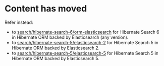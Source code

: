 # Content has moved

Refer instead:

* to [search/hibernate-search-6/orm-elasticsearch](../hibernate-search-6/orm-elasticsearch) for Hibernate Search 6 in Hibernate ORM backed by Elasticsearch (any version).
* to [search/hibernate-search-5/elasticsearch-2](../hibernate-search-5/elasticsearch-2) for Hibernate Search 5 in Hibernate ORM backed by Elasticsearch 2.
* to [search/hibernate-search-5/elasticsearch-5](../hibernate-search-5/elasticsearch-5) for Hibernate Search 5 in Hibernate ORM backed by Elasticsearch 5.
